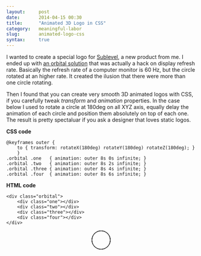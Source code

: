 ```yaml
---
layout:     post
date:       2014-04-15 00:30
title:      "Animated 3D Logo in CSS"
category:   meaningful-labor
slug:       animated-logo-css
syntax:     true
---
```


I wanted to create a special logo for [Sublevel](http://sublevel.net/), a new product from me. I ended up with [an orbital solution](http://cssdeck.com/labs/single-element-orbitals) that was actually a hack on display refresh rate. Basically the refresh rate of a computer monitor is 60 Hz, but the circle rotated at an higher rate. It created the ilusion that there were more than one circle rotating.

Then I found that you can create very smooth 3D animated logos with CSS, if you carefully tweak *transform* and *animation* properties. In the case below I used to rotate a circle at 180deg on all XYZ axis, equally delay the animation of each circle and position them absolutely on top of each one. The result is pretty spectaluar if you ask a designer that loves static logos.

**CSS code**

    @keyframes outer {
        to { transform: rotateX(180deg) rotateY(180deg) rotateZ(180deg); }
        }
    .orbital .one   { animation: outer 8s 0s infinite; }
    .orbital .two   { animation: outer 8s 2s infinite; }
    .orbital .three { animation: outer 8s 4s infinite; }
    .orbital .four  { animation: outer 8s 6s infinite; }

**HTML code**

    <div class="orbital">
        <div class="one"></div>
        <div class="two"></div>
        <div class="three"></div>
        <div class="four"></div>
    </div>    

<style type="text/css">
@-webkit-keyframes outer {
    to {
        -webkit-transform: rotateX(180deg) rotateY(180deg) rotateZ(180deg);
        }
    }
@keyframes outer {
    to {
        transform: rotateX(180deg) rotateY(180deg) rotateZ(180deg);
        }
    }
.orbital {
    width: 50px;
    height: 50px;
    position: relative;
    margin: 0 auto;
    }
.orbital > div {
    width: 48px;
    height: 48px;
    position: absolute;
    display: block;
    border: 1px black solid;
    border-radius: 25px;
    }
.orbital .one {
    -webkit-animation: outer 8s 0s infinite;
    animation: outer 8s 0s infinite;
    }
.orbital .two {
    -webkit-animation: outer 8s 2s infinite;
    animation: outer 8s 2s infinite;
    }
.orbital .three {
    -webkit-animation: outer 8s 4s infinite;
    animation: outer 8s 4s infinite;
    }
.orbital .four {
    -webkit-animation: outer 8s 6s infinite;
    animation: outer 8s 6s infinite;
    }
</style>

<div class="frame">
    <div class="orbital">
        <div class="one"></div>
        <div class="two"></div>
        <div class="three"></div>
        <div class="four"></div>
    </div>
</div>